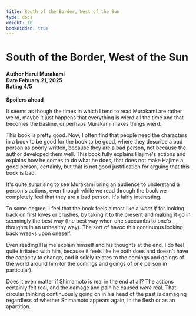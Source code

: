 ```yaml
---
title: South of the Border, West of the Sun
type: docs
weight: 10
bookHidden: true
---
```


# **South of the Border, West of the Sun**

<h4>Author <span class="book_header">Harui Murakami</span></br>
Date <span class="book_header">Febuary 21, 2025</span></br>
Rating <span class="book_header">4/5</span></h4>

**Spoilers ahead**

It seems as though the times in which I tend to read Murakami are rather weird, maybe it just happens that everything is wierd all the time and that becomes the basline, or perhaps Murakami makes things wierd.

This book is pretty good. Now, I often find that people need the characters in a book to be good for the book to be good, where they describe a bad person as poorly written, because they are a bad person, not because the author developed them well. This book fully explains Hajime's actions and explains how he comes to do what he does, that does not make Hajime a good person, certainly, but that is not good justification for arguing that this book is bad.

It's quite surprising to see Murakami bring an audience to understand a person's actions, even though while we read through the book we completely feel that they are a bad person. It's fairly interesting.

To some degree, I feel that the book feels almost like a *what if* for looking back on first loves or crushes, by taking it to the present and making it go in seemingly the best way (the best way when one succumbs to one's thoughts in an unhealthy way). The sort of havoc this continuous looking back wreaks upon oneself.

Even reading Hajime explain himself and his thoughts at the end, I do feel quite irritated with him, because it feels like he both does and doesn't have the capacity to change, and it solely relates to the comings and goings of the world around him (or the comings and goings of one person in particular).

Does it even matter if Shimamoto is real in the end at all? The actions certainly felt real, and the damage and pain he caused *were* real. That circular thinking continuously going on in his head of the past is damaging regardless of whether Shimamoto appears again, in the flesh or as an apartition.
